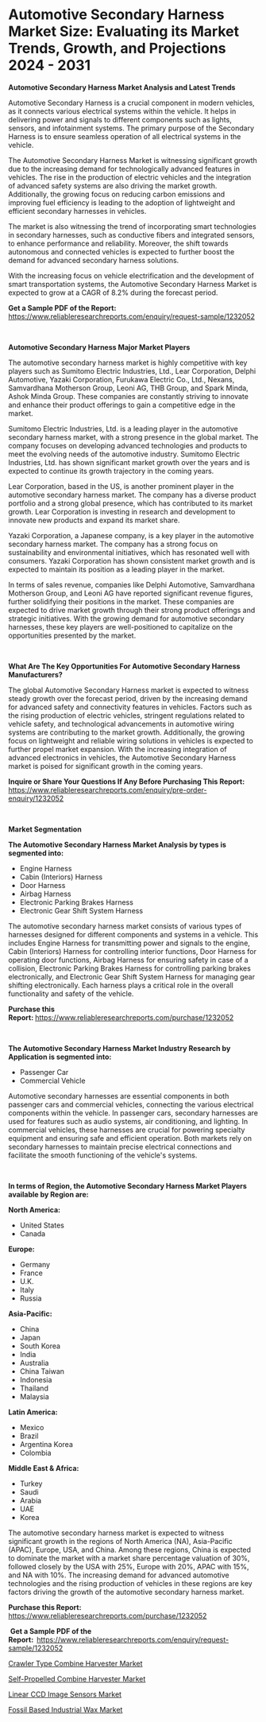 <p><h1>Automotive Secondary Harness Market Size: Evaluating its Market Trends, Growth, and Projections 2024 - 2031</h1></p><p><strong>Automotive Secondary Harness Market Analysis and Latest Trends</strong></p>
<p><p>Automotive Secondary Harness is a crucial component in modern vehicles, as it connects various electrical systems within the vehicle. It helps in delivering power and signals to different components such as lights, sensors, and infotainment systems. The primary purpose of the Secondary Harness is to ensure seamless operation of all electrical systems in the vehicle.</p><p>The Automotive Secondary Harness Market is witnessing significant growth due to the increasing demand for technologically advanced features in vehicles. The rise in the production of electric vehicles and the integration of advanced safety systems are also driving the market growth. Additionally, the growing focus on reducing carbon emissions and improving fuel efficiency is leading to the adoption of lightweight and efficient secondary harnesses in vehicles.</p><p>The market is also witnessing the trend of incorporating smart technologies in secondary harnesses, such as conductive fibers and integrated sensors, to enhance performance and reliability. Moreover, the shift towards autonomous and connected vehicles is expected to further boost the demand for advanced secondary harness solutions.</p><p>With the increasing focus on vehicle electrification and the development of smart transportation systems, the Automotive Secondary Harness Market is expected to grow at a CAGR of 8.2% during the forecast period.</p></p>
<p><strong>Get a Sample PDF of the Report:&nbsp;</strong> <a href="https://www.reliableresearchreports.com/enquiry/request-sample/1232052">https://www.reliableresearchreports.com/enquiry/request-sample/1232052</a></p>
<p>&nbsp;</p>
<p><strong>Automotive Secondary Harness Major Market Players</strong></p>
<p><p>The automotive secondary harness market is highly competitive with key players such as Sumitomo Electric Industries, Ltd., Lear Corporation, Delphi Automotive, Yazaki Corporation, Furukawa Electric Co., Ltd., Nexans, Samvardhana Motherson Group, Leoni AG, THB Group, and Spark Minda, Ashok Minda Group. These companies are constantly striving to innovate and enhance their product offerings to gain a competitive edge in the market.</p><p>Sumitomo Electric Industries, Ltd. is a leading player in the automotive secondary harness market, with a strong presence in the global market. The company focuses on developing advanced technologies and products to meet the evolving needs of the automotive industry. Sumitomo Electric Industries, Ltd. has shown significant market growth over the years and is expected to continue its growth trajectory in the coming years.</p><p>Lear Corporation, based in the US, is another prominent player in the automotive secondary harness market. The company has a diverse product portfolio and a strong global presence, which has contributed to its market growth. Lear Corporation is investing in research and development to innovate new products and expand its market share.</p><p>Yazaki Corporation, a Japanese company, is a key player in the automotive secondary harness market. The company has a strong focus on sustainability and environmental initiatives, which has resonated well with consumers. Yazaki Corporation has shown consistent market growth and is expected to maintain its position as a leading player in the market.</p><p>In terms of sales revenue, companies like Delphi Automotive, Samvardhana Motherson Group, and Leoni AG have reported significant revenue figures, further solidifying their positions in the market. These companies are expected to drive market growth through their strong product offerings and strategic initiatives. With the growing demand for automotive secondary harnesses, these key players are well-positioned to capitalize on the opportunities presented by the market.</p></p>
<p>&nbsp;</p>
<p><strong>What Are The Key Opportunities For Automotive Secondary Harness Manufacturers?</strong></p>
<p><p>The global Automotive Secondary Harness market is expected to witness steady growth over the forecast period, driven by the increasing demand for advanced safety and connectivity features in vehicles. Factors such as the rising production of electric vehicles, stringent regulations related to vehicle safety, and technological advancements in automotive wiring systems are contributing to the market growth. Additionally, the growing focus on lightweight and reliable wiring solutions in vehicles is expected to further propel market expansion. With the increasing integration of advanced electronics in vehicles, the Automotive Secondary Harness market is poised for significant growth in the coming years.</p></p>
<p><strong>Inquire or Share Your Questions If Any Before Purchasing This Report:</strong> <a href="https://www.reliableresearchreports.com/enquiry/pre-order-enquiry/1232052">https://www.reliableresearchreports.com/enquiry/pre-order-enquiry/1232052</a></p>
<p>&nbsp;</p>
<p><strong>Market Segmentation</strong></p>
<p><strong>The Automotive Secondary Harness Market Analysis by types is segmented into:</strong></p>
<p><ul><li>Engine Harness</li><li>Cabin (Interiors) Harness</li><li>Door Harness</li><li>Airbag Harness</li><li>Electronic Parking Brakes Harness</li><li>Electronic Gear Shift System Harness</li></ul></p>
<p><p>The automotive secondary harness market consists of various types of harnesses designed for different components and systems in a vehicle. This includes Engine Harness for transmitting power and signals to the engine, Cabin (Interiors) Harness for controlling interior functions, Door Harness for operating door functions, Airbag Harness for ensuring safety in case of a collision, Electronic Parking Brakes Harness for controlling parking brakes electronically, and Electronic Gear Shift System Harness for managing gear shifting electronically. Each harness plays a critical role in the overall functionality and safety of the vehicle.</p></p>
<p><strong>Purchase this Report:&nbsp;</strong><a href="https://www.reliableresearchreports.com/purchase/1232052">https://www.reliableresearchreports.com/purchase/1232052</a></p>
<p>&nbsp;</p>
<p><strong>The Automotive Secondary Harness Market Industry Research by Application is segmented into:</strong></p>
<p><ul><li>Passenger Car</li><li>Commercial Vehicle</li></ul></p>
<p><p>Automotive secondary harnesses are essential components in both passenger cars and commercial vehicles, connecting the various electrical components within the vehicle. In passenger cars, secondary harnesses are used for features such as audio systems, air conditioning, and lighting. In commercial vehicles, these harnesses are crucial for powering specialty equipment and ensuring safe and efficient operation. Both markets rely on secondary harnesses to maintain precise electrical connections and facilitate the smooth functioning of the vehicle's systems.</p></p>
<p>&nbsp;</p>
<p><strong>In terms of Region, the Automotive Secondary Harness Market Players available by Region are:</strong></p>
<p>
    <p> <strong> North America: </strong>
        <ul>
            <li>United States</li>
            <li>Canada</li>
        </ul>
        </p> 
    <p> <strong> Europe: </strong>
        <ul>
            <li>Germany</li>
            <li>France</li>
            <li>U.K.</li>
            <li>Italy</li>
            <li>Russia</li>
        </ul>
        </p> 
    <p> <strong> Asia-Pacific: </strong>
        <ul>
            <li>China</li>
            <li>Japan</li>
            <li>South Korea</li>
            <li>India</li>
            <li>Australia</li>
            <li>China Taiwan</li>
            <li>Indonesia</li>
            <li>Thailand</li>
            <li>Malaysia</li>
        </ul>
        </p> 
    <p> <strong> Latin America: </strong>
        <ul>
            <li>Mexico</li>
            <li>Brazil</li>
            <li>Argentina Korea</li>
            <li>Colombia</li>
        </ul>
        </p> 
    <p> <strong> Middle East & Africa: </strong>
        <ul>
            <li>Turkey</li>
            <li>Saudi</li>
            <li>Arabia</li>
            <li>UAE</li>
            <li>Korea</li>
        </ul>
    </p>
    </p>
<p><p>The automotive secondary harness market is expected to witness significant growth in the regions of North America (NA), Asia-Pacific (APAC), Europe, USA, and China. Among these regions, China is expected to dominate the market with a market share percentage valuation of 30%, followed closely by the USA with 25%, Europe with 20%, APAC with 15%, and NA with 10%. The increasing demand for advanced automotive technologies and the rising production of vehicles in these regions are key factors driving the growth of the automotive secondary harness market.</p></p>
<p><strong>Purchase this Report: </strong><a href="https://www.reliableresearchreports.com/purchase/1232052">https://www.reliableresearchreports.com/purchase/1232052</a></p>
<p>&nbsp;<strong>Get a Sample PDF of the Report:&nbsp;&nbsp;</strong><a href="https://www.reliableresearchreports.com/enquiry/request-sample/1232052">https://www.reliableresearchreports.com/enquiry/request-sample/1232052</a></p>
<p><strong></strong></p>
<p><p><a href="https://view.publitas.com/reportprime-1/global-crawler-type-combine-harvester-market-by-types-applications-and-major-players-with-regional-growth-rate-analysis-and-development-situation-from-2023-to-2030/">Crawler Type Combine Harvester Market</a></p><p><a href="https://view.publitas.com/reportprime-1/self-propelled-combine-harvester-market-research-report-provides-critical-insights-that-can-help-shape-business-development-and-investment-strategies/">Self-Propelled Combine Harvester Market</a></p><p><a href="https://zircon-bluebell-299.notion.site/Linear-CCD-Image-Sensors-Market-Size-Share-Trends-Analysis-Report-By-Application-Regional-Outloo-3d01c69527344314bbbc8562ef9c47be">Linear CCD Image Sensors Market</a></p><p><a href="https://view.publitas.com/reportprime-1/fossil-based-industrial-wax-market-size-growth-and-forecast-from-2023-2030/">Fossil Based Industrial Wax Market</a></p></p>